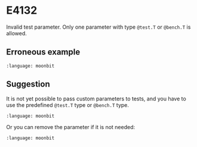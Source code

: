 # E4132

Invalid test parameter. Only one parameter with type `@test.T` or `@bench.T` is allowed.

## Erroneous example

```{literalinclude} /sources/error_codes/E4132_error/top.mbt
:language: moonbit
```

## Suggestion

It is not yet possible to pass custom parameters to tests, and you have to use
the predefined `@test.T` type or `@bench.T` type.

```{literalinclude} /sources/error_codes/E4132_fixed/top.mbt
:language: moonbit
```

Or you can remove the parameter if it is not needed:

```{literalinclude} /sources/error_codes/E4132_fixed/top_1.mbt
:language: moonbit
```
